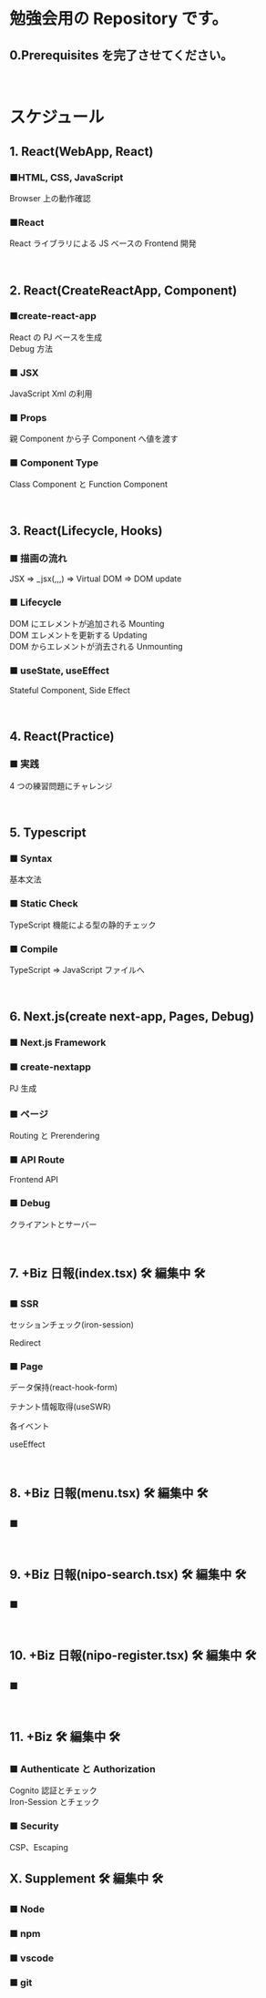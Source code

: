 # 勉強会用の Repository です。

## 0.Prerequisites を完了させてください。

<br/>

# スケジュール

## 1. React(WebApp, React)

### ■HTML, CSS, JavaScript

Browser 上の動作確認

### ■React

React ライブラリによる JS ベースの Frontend 開発

<br/>

## 2. React(CreateReactApp, Component)

### ■create-react-app

React の PJ ベースを生成\
Debug 方法

### ■ JSX

JavaScript Xml の利用

### ■ Props

親 Component から子 Component へ値を渡す

### ■ Component Type

Class Component と Function Component

<br/>

## 3. React(Lifecycle, Hooks)

### ■ 描画の流れ

JSX => \_jsx(,,,) => Virtual DOM => DOM update

### ■ Lifecycle

DOM にエレメントが追加される Mounting  
DOM エレメントを更新する Updating  
DOM からエレメントが消去される Unmounting

### ■ useState, useEffect

Stateful Component, Side Effect

<br/>

## 4. React(Practice)

### ■ 実践

4 つの練習問題にチャレンジ

<br/>

## 5. Typescript

### ■ Syntax

基本文法

### ■ Static Check

TypeScript 機能による型の静的チェック

### ■ Compile

TypeScript => JavaScript ファイルへ

<br/>

## 6. Next.js(create next-app, Pages, Debug)

### ■ Next.js Framework

### ■ create-nextapp

PJ 生成

### ■ ページ

Routing と Prerendering

### ■ API Route

Frontend API

### ■ Debug

クライアントとサーバー

<br/>

## 7. +Biz 日報(index.tsx) 🛠️ 編集中 🛠️

### ■ SSR

セッションチェック(iron-session)

Redirect

### ■ Page

データ保持(react-hook-form)

テナント情報取得(useSWR)

各イベント

useEffect

<br/>

## 8. +Biz 日報(menu.tsx) 🛠️ 編集中 🛠️

### ■

<br/>

## 9. +Biz 日報(nipo-search.tsx) 🛠️ 編集中 🛠️

### ■

<br/>

## 10. +Biz 日報(nipo-register.tsx) 🛠️ 編集中 🛠️

### ■

<br/>

## 11. +Biz 🛠️ 編集中 🛠️

### ■ Authenticate と Authorization

Cognito 認証とチェック\
Iron-Session とチェック

### ■ Security

CSP、Escaping

## X. Supplement 🛠️ 編集中 🛠️

### ■ Node

### ■ npm

### ■ vscode

### ■ git
